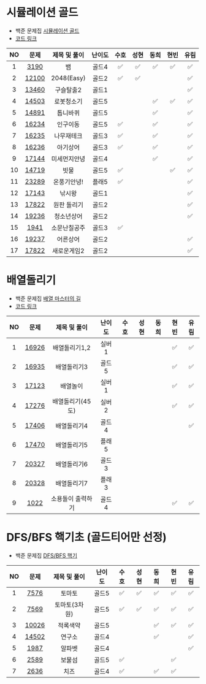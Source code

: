 # 시뮬레이션 골드

- 백준 문제집 [시뮬레이션 골드](https://www.acmicpc.net/group/workbook/view/16649/53251)
- [코드 링크](https://github.com/KKimC/newyearcoding/tree/main/%EB%B0%B1%EC%A4%80/%EC%8B%9C%EB%AE%AC%EB%A0%88%EC%9D%B4%EC%85%98%EA%B3%A8%EB%93%9C)

| NO  | 문제 |  제목 및 풀이 | 난이도 | 수호 | 성현 | 동희 | 현빈 | 유림 | 
| :-----: | :-----: | :-----: | :-----: | :-----: |:-----: |:-----: |:-----: | :-----: |
|1| [3190](https://www.acmicpc.net/problem/3190) | 뱀 | 골드4 | ✅ | ✅ | ✅ | ✅ | ✅ | 
|2| [12100](https://www.acmicpc.net/problem/12100) | 2048(Easy) | 골드2 | ✅ | ✅ |  |  | ✅ | 
|3| [13460](https://www.acmicpc.net/problem/13460) | 구슬탈출2 | 골드1 |  |  |  |  | ✅ | 
|4| [14503](https://www.acmicpc.net/problem/14503) | 로봇청소기 | 골드5 |  |  | ✅ | ✅ | ✅ | 
|5| [14891](https://www.acmicpc.net/problem/14891) | 톱니바퀴 | 골드5 |  |  | ✅ |  | ✅ | 
|6| [16234](https://www.acmicpc.net/problem/16234) | 인구이동 | 골드5 | ✅ |  | ✅ |  | ✅ | 
|7| [16235](https://www.acmicpc.net/problem/16235) | 나무재테크 | 골드3 | ✅ |  | ✅ |  | ✅ | 
|8| [16236](https://www.acmicpc.net/problem/16236) | 아기상어 | 골드3 | ✅ |  | ✅ |  | ✅ | 
|9| [17144](https://www.acmicpc.net/problem/17144) | 미세먼지안녕 | 골드4 |  |  | ✅ |  | ✅ | 
|10| [14719](https://www.acmicpc.net/problem/14719) | 빗물 | 골드5 | ✅ |  |  | ✅ | ✅ | 
|11| [23289](https://www.acmicpc.net/problem/23289) | 온풍기안녕! | 플래5 | ✅ |  |  |  | ✅ | 
|12| [17143](https://www.acmicpc.net/problem/17143) | 낚시왕 | 골드1 |  |  |  |  | ✅ | 
|13| [17822](https://www.acmicpc.net/problem/17822) | 원판 돌리기 | 골드2 |  |  |  |  | ✅  | 
|14| [19236](https://www.acmicpc.net/problem/19236) | 청소년상어 | 골드2 |  |  |  |  | ✅ | 
|15| [1941](https://www.acmicpc.net/problem/1941) | 소문난칠공주 | 골드3 | ✅ |  |  |  |  | 
|16| [19237](https://www.acmicpc.net/problem/19237) | 어른상어 | 골드2 |  |  |  |  | ✅ | 
|17| [17822](https://www.acmicpc.net/problem/17822) | 새로운게임2 | 골드2 |  |  |  |  | ✅ | 



# 배열돌리기

- 백준 문제집 [배열 마스터의 길](https://www.acmicpc.net/group/workbook/view/16649/53269)
- [코드 링크](https://github.com/KKimC/newyearcoding/tree/main/%EB%B0%B1%EC%A4%80/%EB%B0%B0%EC%97%B4%EB%8F%8C%EB%A6%AC%EA%B8%B0)

| NO  | 문제 |  제목 및 풀이 | 난이도 | 수호 | 성현 | 동희 | 현빈 | 유림 | 
| :-----: | :-----: | :-----: | :-----: | :-----: |:-----: |:-----: |:-----: | :-----: |
|1| [16926](https://www.acmicpc.net/problem/16926) | 배열돌리기1,2 | 실버1 |  |  |  | ✅ | ✅ | 
|2| [16935](https://www.acmicpc.net/problem/16935) | 배열돌리기3 | 골드5 |  |  |  | ✅ | ✅ | 
|3| [17123](https://www.acmicpc.net/problem/17123) | 배열놀이 | 실버1 |  |  |  | ✅ | ✅ | 
|4| [17276](https://www.acmicpc.net/problem/17276) | 배열돌리기(45도) | 실버2 |  |  |  | ✅ | ✅ |
|5| [17406](https://www.acmicpc.net/problem/17406) | 배열돌리기4 | 골드4 |  |  |  | | ✅ |
|6| [17470](https://www.acmicpc.net/problem/17470) | 배열돌리기5 | 플래5 |  |  |  | |  |
|7| [20327](https://www.acmicpc.net/problem/20327) | 배열돌리기6 | 골드3 |  |  |  | |  |
|8| [20328](https://www.acmicpc.net/problem/20328) | 배열돌리기7 | 플래3 |  |  |  | | |
|9| [1022](https://www.acmicpc.net/problem/1022) | 소용돌이 출력하기 | 골드4 |  |  |  | ✅ | ✅ |


# DFS/BFS 핵기초 (골드티어만 선정)

- 백준 문제집 [DFS/BFS 핵기](https://www.acmicpc.net/group/workbook/view/16649/53022)

| NO  | 문제 |  제목 및 풀이 | 난이도 | 수호 | 성현 | 동희 | 현빈 | 유림 | 
| :-----: | :-----: | :-----: | :-----: | :-----: |:-----: |:-----: |:-----: | :-----: |
|1| [7576](https://www.acmicpc.net/problem/7576) | 토마토 | 골드5 | ✅ | ✅ | ✅ | ✅ | ✅ | 
|2| [7569](https://www.acmicpc.net/problem/7569) | 토마토(3차원) | 골드5 | ✅ | ✅ | ✅ | ✅ | ✅ | 
|3| [10026](https://www.acmicpc.net/problem/10026) | 적록색약 | 골드5 |  |  | ✅ | ✅ | ✅ | 
|4| [14502](https://www.acmicpc.net/problem/14502) | 연구소 | 골드4 |  |  | ✅ |  | ✅ |
|5| [1987](https://www.acmicpc.net/problem/1987) | 알파벳 | 골드4 |  |  |  |  | ✅ |
|6| [2589](https://www.acmicpc.net/problem/2589) | 보물섬 | 골드5 | ✅ |  |  | ✅ |  |
|7| [2636](https://www.acmicpc.net/problem/2636) | 치즈 | 골드4 | ✅ |  | ✅ | ✅ |  |
